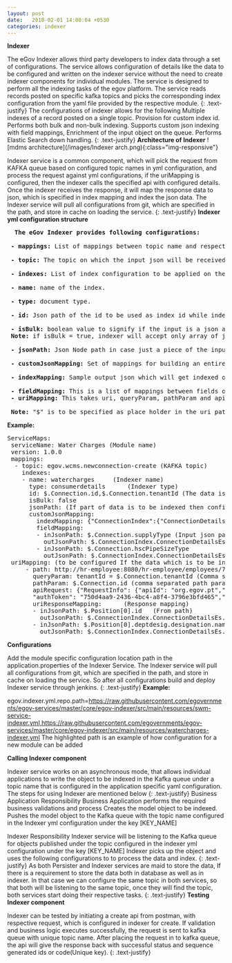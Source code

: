 ```yaml
---
layout: post
date:   2018-02-01 14:00:04 +0530
categories: indexer
---
```


<b>Indexer</b>

The eGov Indexer allows third party developers to index data through a set of configurations. The service allows configuration of details like the data to be configured and written on the indexer service without the need to create indexer components for individual modules. The service is designed to perform all the indexing tasks of the egov platform. The service reads records posted on specific kafka topics and picks the corresponding index configuration from the yaml file provided by the respective module.
{: .text-justify}
The configurations of indexer allows for the following
Multiple indexes of a record posted on a single topic.
Provision for custom index id.
Performs both bulk and non-bulk indexing.
Supports custom json indexing with field mappings, Enrichment of the input object on the queue.
Performs Elastic Search down handling.
{: .text-justify}
<b>Architecture of Indexer</b>
![mdms architecture](/images/Indexer arch.png){:class="img-responsive"}


Indexer service is a common component, which will pick the request from KAFKA queue based on configured topic names in yml configuration, and process the request against yml configurations, if the uriMapping is configured, then the indexer calls the specified api with configured details. Once the indexer receives the response, it will map the response data to json, which is specified in index mapping and index the json data. The Indexer service will pull all configurations from git, which are specified in the path, and store in cache on loading the service.
{: .text-justify}
<b>Indexer yml configuration structure</b>
<pre>
  <b>The eGov Indexer provides following configurations:</b><br>
<b> - mappings:</b> List of mappings between topic name and respective index configurations.<br>
<b> - topic:</b> The topic on which the input json will be received, This will be the parent topic for the list of index configs.<br>
<b> - indexes:</b> List of index configuration to be applied on the input json received on the parent topic.<br>
<b> - name:</b> name of the index.<br>
<b> - type:</b> document type.<br>
<b> - id:</b> Json path of the id to be used as index id while indexing. This takes comma separated Json paths to build custom index id. Values will be fetched from the json path and concatenated to form the indexId.<br>
<b> - isBulk:</b> boolean value to signify if the input is a json array or json object, true in the first case, false otherwise.<br> <b>Note:</b> if isBulk = true, indexer will accept only array of json objects as input.<br>
<b> - jsonPath:</b> Json Node path in case just a piece of the input json is to be indexed.<br>
<b> - customJsonMapping:</b> Set of mappings for building an entirely new json object to index onto ES.<br>
<b> - indexMapping:</b> Sample output json which will get indexed on to ES. This has to be provided by the respective module, if not provided, framework will fetch it from the ES. It is recommended to provide this.<br>
<b> - fieldMapping:</b> This is a list of mappings between fields of input and output json namely: inJsonPath and outJsonPath. It takes inJsonPath value from input json and puts it to outJsonPath field of output json.
<b> - uriMapping:</b> This takes uri, queryParam, pathParam and apiRequest as to first build the uri and hit the service to get the response and then takes a list of fieldMappings as above to map fields of the api response to the fields of output json.

 <b>Note:</b> "$" is to be specified as place holder in the uri path wherever the pathParam is to be substituted in order. queryParams should be comma separated.
</pre>
<b>Example:</b>
<pre>
ServiceMaps:
 serviceName: Water Charges (Module name)
 version: 1.0.0
 mappings:
  - topic: egov.wcms.newconnection-create (KAFKA topic)
    indexes:
    - name: watercharges	 (Indexer name)
      type: consumerdetails 	 (Indexer type)
      id: $.Connection.id,$.Connection.tenantId (The data is indexed based on this id. If it is not provided then the indexer will create one id and index the data)
      isBulk: false
      jsonPath: (If part of data is to be indexed then configure details below in custom json mapping)
      customJsonMapping:
        indexMapping: {"ConnectionIndex":{"ConnectionDetailsEs":{"id":13567,"connectionType":"PERMANENT","applicationType":"NEWCONNECTION","hscPipeSizeType":19.05,"pipesizeId":18,"executionDate":null,"supplyType":"SemiBulkType","noOfFlats":0,"supplyTypeId":11}}} 	(Sample Json, in which data is mapped from json paths configured below)
        fieldMapping:
        - inJsonPath: $.Connection.supplyType (Input json path)
          outJsonPath: $.ConnectionIndex.ConnectionDetailsEs.supplyType (data mapping from input json to sample json)
        - inJsonPath: $.Connection.hscPipeSizeType
          outJsonPath: $.ConnectionIndex.ConnectionDetailsEs.hscPipeSizeType
 uriMapping: (to be configured If the data which is to be indexed, is to get from any other api)
     - path: http://hr-employee:8080/hr-employee/employees/73/positions/_search (api from which data is to be fetched)
       queryParam: tenantId = $.Connection.tenantId (Comma separated query params)
       pathParam: $.Connection.id (comma separated path params)
       apiRequest: {"RequestInfo": {"apiId": "org.egov.pt","ver": "1.0","ts": 1502890899493,"action": "asd","did": "4354648646","key": "xyz","msgId": "654654", "requesterId": "61",
       "authToken": "750d4aa9-2436-4bc4-a8f4-3796e3bfd465","userInfo":{"id":73}}}(Sample api request body)
       uriResponseMapping:		(Response mapping)
       - inJsonPath: $.Position[0].id	(From path)
         outJsonPath: $.ConnectionIndex.ConnectionDetailsEs.hscPipeSizeType (To path)
       - inJsonPath: $.Position[0].deptdesig.designation.name
         outJsonPath: $.ConnectionIndex.ConnectionDetailsEs.connectionType
</pre>





<b>Configurations</b>

Add the module specific configuration location path in the application.properties of the Indexer Service. The Indexer service will pull all configurations from git, which are specified in the path, and store in cache on loading the service. So after all configurations build and deploy Indexer service through jenkins.
{: .text-justify}
<b>Example:</b>

egov.indexer.yml.repo.path=https://raw.githubusercontent.com/egovernments/egov-services/master/core/egov-indexer/src/main/resources/swm-service-indexer.yml,https://raw.githubusercontent.com/egovernments/egov-services/master/core/egov-indexer/src/main/resources/watercharges-indexer.yml
The highlighted path is an example of how configuration for a new module can be added

<b>Calling Indexer component</b>

Indexer service works on an asynchronous mode, that allows individual applications to write the object to be indexed in the Kafka queue under a topic name that is configured in the application specific yaml configuration. The steps for using Indexer are mentioned below
{: .text-justify}
Business Application Responsibility
Business Application performs the required business validations and process
Creates the model object to be indexed.
Pushes the model object to the Kafka queue with the topic name configured in the Indexer yml configuration under the key [KEY_NAME]

Indexer Responsibility
Indexer service will be listening to the Kafka queue for objects published under the topic configured in the indexer yml configuration under the key [KEY_NAME]
Indexer picks up the object and uses the following configurations to to process the data and index.
{: .text-justify}
As both Persister and Indexer services are maid to store the data, If there is a requirement to store the data both in database as well as in indexer. In that case we can configure the same topic in both services, so that both will be listening to the same topic, once they will find the topic, both services start doing their respective tasks.
{: .text-justify}
<b>Testing Indexer component</b>

Indexer can be tested by initiating a create api from postman, with respective request, which is configured in indexer for create. If validation and business logic executes successfully, the request is sent to kafka queue with unique topic name. After placing the request in to kafka queue, the api will give the response back with successful status and sequence generated ids or code(Unique key).
{: .text-justify}
